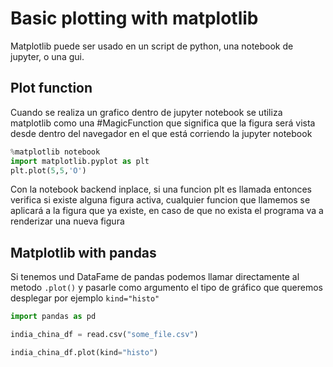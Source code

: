 # Basic plotting with matplotlib
Matplotlib puede ser usado en un script de python, una notebook de jupyter, o una gui.

## Plot function
Cuando se realiza un grafico dentro de jupyter notebook se utiliza matplotlib como una #MagicFunction que significa que la figura será vista desde dentro del navegador en el que está corriendo la jupyter notebook

```python
%matplotlib notebook
import matplotlib.pyplot as plt
plt.plot(5,5,'O')
```
Con la notebook backend inplace,  si una funcion plt es llamada entonces verifica si existe alguna figura activa, cualquier funcion que llamemos se aplicará a la figura que ya existe, en caso de que no exista el programa va a renderizar una nueva figura
## Matplotlib with pandas
Si tenemos und DataFame de pandas podemos llamar directamente al metodo `.plot()` y pasarle como argumento el tipo de gráfico que queremos desplegar por ejemplo `kind="histo"`

```python
import pandas as pd

india_china_df = read.csv("some_file.csv")

india_china_df.plot(kind="histo")

```

